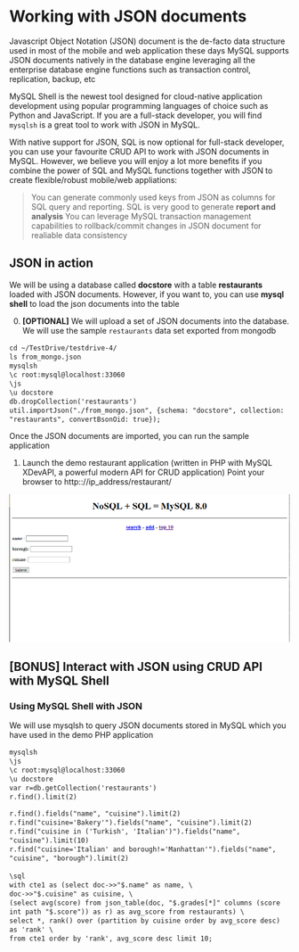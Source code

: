 # Working with JSON documents 

Javascript Object Notation (JSON) document is the de-facto data structure used in most of the mobile and web application these days
MySQL supports JSON documents natively in the database engine leveraging all the enterprise database engine functions such as transaction control, replication, backup, etc

MySQL Shell is the newest tool designed for cloud-native application development using popular programming languages of choice such as Python and JavaScript. If you are a full-stack developer, you will find ``mysqlsh`` is a great tool to work with JSON in MySQL. 

With native support for JSON, SQL is now optional for full-stack developer, you can use your favourite CRUD API to work with JSON documents in MySQL. However, we believe you will enjoy a lot more benefits if you combine the power of SQL and MySQL functions together with JSON to create flexible/robust mobile/web appliations:

> You can generate commonly used keys from JSON as columns for SQL query and reporting. SQL is very good to generate **report and analysis**
> You can leverage MySQL transaction management capabilities to rollback/commit changes in JSON document for realiable data consistency

## JSON in action

We will be using a database called **docstore** with a table **restaurants** loaded with JSON documents. 
However, if you want to, you can use **mysql shell** to load the json documents into the table

0. **[OPTIONAL]** We will upload a set of JSON documents into the database. We will use the sample ``restaurants`` data set exported from mongodb

```
cd ~/TestDrive/testdrive-4/
ls from_mongo.json
mysqlsh
\c root:mysql@localhost:33060
\js
\u docstore
db.dropCollection('restaurants')
util.importJson("./from_mongo.json", {schema: "docstore", collection: "restaurants", convertBsonOid: true});
```

Once the JSON documents are imported, you can run the sample application 

1. Launch the demo restaurant application (written in PHP with MySQL XDevAPI, a powerful modern API for CRUD application)
Point your browser to http:://ip_address/restaurant/

![json](img/json-1.png)


## [BONUS] Interact with JSON using CRUD API with MySQL Shell


### Using MySQL Shell with JSON

We will use mysqlsh to query JSON documents stored in MySQL which you have used in the demo PHP application

```
mysqlsh
\js
\c root:mysql@localhost:33060
\u docstore
var r=db.getCollection('restaurants')
r.find().limit(2)
```

```
r.find().fields("name", "cuisine").limit(2)
r.find("cuisine='Bakery'").fields("name", "cuisine").limit(2)
r.find("cuisine in ('Turkish', 'Italian')").fields("name", "cuisine").limit(10)
r.find("cuisine='Italian' and borough!='Manhattan'").fields("name", "cuisine", "borough").limit(2)

\sql
with cte1 as (select doc->>"$.name" as name, \
doc->>"$.cuisine" as cuisine, \
(select avg(score) from json_table(doc, "$.grades[*]" columns (score int path "$.score")) as r) as avg_score from restaurants) \
select *, rank() over (partition by cuisine order by avg_score desc) as 'rank' \
from cte1 order by 'rank', avg_score desc limit 10;
```
